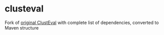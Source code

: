 # clusteval

Fork of [original ClustEval](https://github.com/wiwie/clusteval) with complete list of dependencies, converted to Maven structure
